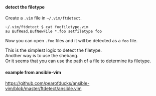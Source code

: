 #### detect the filetype

Create a `.vim` file in `~/.vim/ftdetect`.
```
~/.vim/ftdetect $ cat foofiletype.vim
au BufRead,BufNewFile *.foo setfiletype foo
```

Now you can open `.foo` files and it will be detected as a `foo` file.

This is the simplest logic to detect the filetype.\
Another way is to use the shebang.\
Or it seems that you can use the path of a file to determine its filetype.


#### example from ansible-vim

https://github.com/pearofducks/ansible-vim/blob/master/ftdetect/ansible.vim
